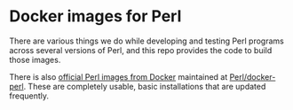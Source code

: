 # Docker images for Perl

There are various things we do while developing and testing Perl
programs across several versions of Perl, and this repo provides the
code to build those images.

There is also [official Perl images from Docker](https://hub.docker.com/_/perl)
maintained at [Perl/docker-perl](https://github.com/Perl/docker-perl).
These are completely usable, basic installations that are updated
frequently.
